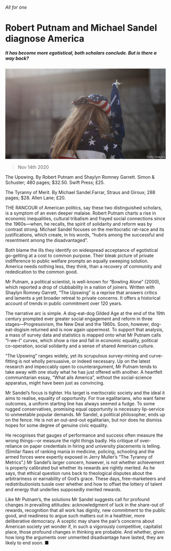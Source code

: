 ###### All for one

# Robert Putnam and Michael Sandel diagnose America 

##### It has become more egotistical, both scholars conclude. But is there a way back? 

![image](images/20201114_BKP507.jpg) 

> Nov 14th 2020 

The Upswing. By Robert Putnam and Shaylyn Romney Garrett. Simon &amp; Schuster; 480 pages; $32.50. Swift Press; £25.

The Tyranny of Merit. By Michael Sandel.Farrar, Straus and Giroux; 288 pages; $28. Allen Lane; £20.

THE RANCOUR of American politics, say these two distinguished scholars, is a symptom of an even deeper malaise. Robert Putnam charts a rise in economic inequalities, cultural tribalism and frayed social connections since the 1960s—when, he recalls, the spirit of solidarity and reform was by contrast strong. Michael Sandel focuses on the meritocratic rat-race and its justifications, which create, in his words, “hubris among the successful and resentment among the disadvantaged”.

Both blame the ills they identify on widespread acceptance of egotistical go-getting at a cost to common purpose. Their bleak picture of private indifference to public welfare prompts an equally sweeping solution. America needs nothing less, they think, than a recovery of community and rededication to the common good.

Mr Putnam, a political scientist, is well-known for “Bowling Alone” (2000), which reported a drop of clubbability in a nation of joiners. Written with Shaylyn Romney Garrett, “The Upswing” is a reprise that answers critics and laments a yet broader retreat to private concerns. It offers a historical account of trends in public commitment over 120 years.

The narrative arc is simple. A dog-eat-dog Gilded Age at the end of the 19th century prompted ever greater social engagement and reform in three stages—Progressivism, the New Deal and the 1960s. Soon, however, dog-eat-dogism returned and is now again uppermost. To support that analysis, a mass of survey data and statistics is mapped onto what Mr Putnam calls “I-we-I” curves, which show a rise and fall in economic equality, political co-operation, social solidarity and a sense of shared American culture.

“The Upswing” ranges widely, yet its scrupulous survey-mining and curve-fitting is not wholly persuasive, or indeed necessary. Up on the latest research and impeccably open to counterargument, Mr Putnam tends to take away with one study what he has just offered with another. A heartfelt communitarian essay, “What ails America”, without the social-science apparatus, might have been just as convincing.

Mr Sandel’s focus is tighter. His target is meritocratic society and the ideal it aims to realise, equality of opportunity. For true egalitarians, who want fairer outcomes, a uniform starting line has always seemed a fudge. To some rugged conservatives, promising equal opportunity is necessary lip-service to unmeetable popular demands. Mr Sandel, a political philosopher, ends up on the fence. He is not an out-and-out egalitarian, but nor does he dismiss hopes for some degree of genuine civic equality.

He recognises that gauges of performance and success often measure the wrong things—or measure the right things badly. His critique of over-reliance on paper credentials in hiring and university placements is telling. (Similar flaws of ranking mania in medicine, policing, schooling and the armed forces were expertly exposed in Jerry Muller’s “The Tyranny of Metrics”.) Mr Sandel’s larger concern, however, is not whether achievement is properly calibrated but whether its rewards are rightly merited. As he says, that ethical question runs back to theological disputes about the arbitrariness or earnability of God’s grace. These days, free-marketeers and redistributionists tussle over whether and how to offset the lottery of talent and energy that underlies supposedly merited rewards.

Like Mr Putnam’s, the solutions Mr Sandel suggests call for profound changes in prevailing attitudes: acknowledgment of luck in the share-out of rewards, recognition that all work has dignity, new commitment to the public good, and readiness to argue such matters out in a healthier, more deliberative democracy. A sceptic may share the pair’s concerns about American society yet wonder if, in such a vigorously competitive, capitalist place, those profound changes in thinking are probable. And whether, given how long the arguments over unmerited disadvantage have lasted, they are likely to end soon. ■

